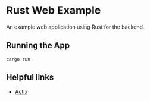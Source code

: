 # Rust Web Example

An example web application using Rust for the backend.

## Running the App

`cargo run`

## Helpful links

- [Actix](https://actix.rs/docs/getting-started)